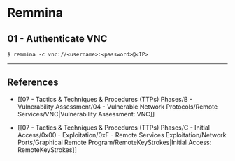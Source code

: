 # Remmina

## 01 - Authenticate VNC

```
$ remmina -c vnc://<username>:<password>@<IP>  
```

---
## References

- [[07 - Tactics & Techniques & Procedures (TTPs) Phases/B - Vulnerability Assessment/04 - Vulnerable Network Protocols/Remote Services/VNC|Vulnerability Assessment: VNC]]

- [[07 - Tactics & Techniques & Procedures (TTPs) Phases/C - Initial Access/0x00 - Exploitation/0xF - Remote Services Exploitation/Network Ports/Graphical Remote Program/RemoteKeyStrokes|Initial Access: RemoteKeyStrokes]]